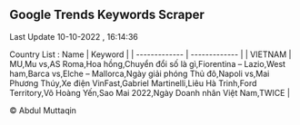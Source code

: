

## Google Trends Keywords Scraper 
 
Last Update 10-10-2022 , 16:14:36

Country List :
 Name  | Keyword |
| ------------- | ------------- |
| VIETNAM | MU,Mu vs,AS Roma,Hoa hồng,Chuyển đổi số là gì,Fiorentina – Lazio,West ham,Barca vs,Elche – Mallorca,Ngày giải phóng Thủ đô,Napoli vs,Mai Phương Thúy,Xe điện VinFast,Gabriel Martinelli,Liêu Hà Trinh,Ford Territory,Võ Hoàng Yến,Sao Mai 2022,Ngày Doanh nhân Việt Nam,TWICE |



© Abdul Muttaqin 
